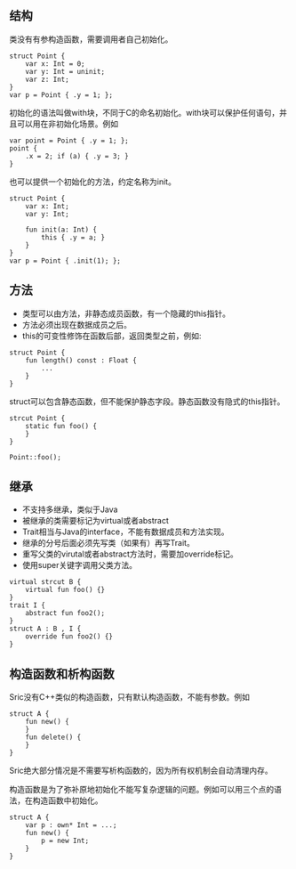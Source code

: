 ## 结构
类没有有参构造函数，需要调用者自己初始化。
```
struct Point {
    var x: Int = 0;
    var y: Int = uninit;
    var z: Int;
}
var p = Point { .y = 1; };
```
初始化的语法叫做with块，不同于C的命名初始化。with块可以保护任何语句，并且可以用在非初始化场景。例如
```
var point = Point { .y = 1; };
point {
    .x = 2; if (a) { .y = 3; }
}
```

也可以提供一个初始化的方法，约定名称为init。
```
struct Point {
    var x: Int;
    var y: Int;

    fun init(a: Int) {
        this { .y = a; }
    }
}
var p = Point { .init(1); };
```

## 方法
- 类型可以由方法，非静态成员函数，有一个隐藏的this指针。
- 方法必须出现在数据成员之后。
- this的可变性修饰在函数后部，返回类型之前，例如:
```
struct Point {
    fun length() const : Float {
        ...
    }
}
```

struct可以包含静态函数，但不能保护静态字段。静态函数没有隐式的this指针。
```
strcut Point {
    static fun foo() {
    }
}

Point::foo();
```


## 继承
- 不支持多继承，类似于Java
- 被继承的类需要标记为virtual或者abstract
- Trait相当与Java的interface，不能有数据成员和方法实现。
- 继承的分号后面必须先写类（如果有）再写Trait。
- 重写父类的virutal或者abstract方法时，需要加override标记。
- 使用super关键字调用父类方法。
```
virtual strcut B {
    virtual fun foo() {}
}
trait I {
    abstract fun foo2();
}
struct A : B , I {
    override fun foo2() {}
}
```

## 构造函数和析构函数
Sric没有C++类似的构造函数，只有默认构造函数，不能有参数。例如
```
struct A {
    fun new() {
    }
    fun delete() {
    }
}
```
Sric绝大部分情况是不需要写析构函数的，因为所有权机制会自动清理内存。

构造函数是为了弥补原地初始化不能写复杂逻辑的问题。例如可以用三个点的语法，在构造函数中初始化。
```
struct A {
    var p : own* Int = ...;
    fun new() {
        p = new Int;
    }
}
```
